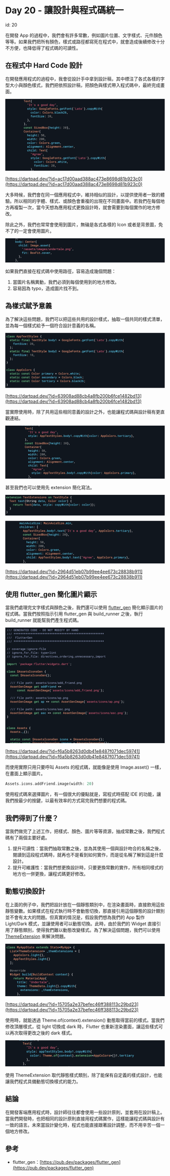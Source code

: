 # Day 20 - 讓設計與程式碼統一

id: 20

在開發 App 的過程中，我們會有許多常數，例如圖片位置、文字樣式、元件顏色等等。如果我們把所有顏色，樣式或路徑都寫死在程式中，就會造成後續修改十分不方便，也降低得了程式碼的可讀性。

## 在程式中 Hard Code 設計

在開發應用程式的過程中，我會從設計手中拿到設計稿，其中標注了各式各樣的字型大小與顏色樣式，我們把依照設計稿，把顏色與樣式帶入程式碼中，最終完成畫面。

![it_img_23_2.png](Day%2020%20-%20%E8%AE%93%E8%A8%AD%E8%A8%88%E8%88%87%E7%A8%8B%E5%BC%8F%E7%A2%BC%E7%B5%B1%E4%B8%80/it_img_23_2.png)

[https://dartpad.dev/?id=ac17d00aad388ac473e8698d81b923c0](https://dartpad.dev/?id=ac17d00aad388ac473e8698d81b923c0)

大多時候，我們會在同一個應用程式中，維持相似的設計，以提供使用者一致的體驗。所以相同的字體、樣式、或顏色會重複的出現在不同畫面中。若我們在每個地方再複製一次，當今天想為應用程式更換設計時，就會需要到每個實作的地方修改。

除此之外，我們也常常會使用到圖片，無碖是各式各樣的 Icon 或者是背景圖，免不了的一定會使用圖片。

![it_img_23_1.png](Day%2020%20-%20%E8%AE%93%E8%A8%AD%E8%A8%88%E8%88%87%E7%A8%8B%E5%BC%8F%E7%A2%BC%E7%B5%B1%E4%B8%80/it_img_23_1.png)

如果我們直接在程式碼中使用路徑，容易造成幾個問題：

1. 當圖片名稱異動，我們必須到每個使用到的地方修改。
2. 容易因為 typo，造成圖片找不到。

## 為樣式賦予意義

為了解決這些問題，我們可以把這些共用的設計樣式，抽取一個共同的樣式清單，並為每一個樣式給予一個符合設計意義的名稱。

![it_img_23_3.png](Day%2020%20-%20%E8%AE%93%E8%A8%AD%E8%A8%88%E8%88%87%E7%A8%8B%E5%BC%8F%E7%A2%BC%E7%B5%B1%E4%B8%80/it_img_23_3.png)

[https://dartpad.dev/?id=63908ad88cb4a8fb200b6fce1482bd13](https://dartpad.dev/?id=63908ad88cb4a8fb200b6fce1482bd13)

當實際使用時，除了共用這些相同意義的設計之外，也能讓程式碼與設計稿有更直觀連結。

![it_img_23_4.png](Day%2020%20-%20%E8%AE%93%E8%A8%AD%E8%A8%88%E8%88%87%E7%A8%8B%E5%BC%8F%E7%A2%BC%E7%B5%B1%E4%B8%80/it_img_23_4.png)

甚至我們也可以使用先 extension 簡化寫法。

![it_img_23_5.png](Day%2020%20-%20%E8%AE%93%E8%A8%AD%E8%A8%88%E8%88%87%E7%A8%8B%E5%BC%8F%E7%A2%BC%E7%B5%B1%E4%B8%80/it_img_23_5.png)

![it_img_23_6.png](Day%2020%20-%20%E8%AE%93%E8%A8%AD%E8%A8%88%E8%88%87%E7%A8%8B%E5%BC%8F%E7%A2%BC%E7%B5%B1%E4%B8%80/it_img_23_6.png)

[https://dartpad.dev/?id=2964d51eb07b99ee4ee673c28838b911](https://dartpad.dev/?id=2964d51eb07b99ee4ee673c28838b911)

## 使用 flutter_gen 簡化圖片顯示

當我們處理完文字樣式與顏色之後，我們還可以使用 [flutter_gen](https://pub.dev/packages/flutter_gen) 簡化顯示圖片的程式碼。當我們按照指示引用 flutter_gen 與 build_runner 之後，執行 build_runner 就能幫我們產生程式碼。

![it_img_23_7.png](Day%2020%20-%20%E8%AE%93%E8%A8%AD%E8%A8%88%E8%88%87%E7%A8%8B%E5%BC%8F%E7%A2%BC%E7%B5%B1%E4%B8%80/it_img_23_7.png)

[https://dartpad.dev/?id=f6a5b8263d0db41e8487f071dec59741](https://dartpad.dev/?id=f6a5b8263d0db41e8487f071dec59741)

而使用實際只用只要呼叫 Assets 的程式碼，就能像是使用 Image.asset() 一樣，在畫面上顯示圖片。

```dart
Assets.icons.addFriend.image(width: 20)
```

使用程式碼來選擇圖片，有一個很大的優點就是，寫程式時搭配 IDE 的功能，讓我們按最少的按鍵，以最有效率的方式寫完我們想要的程式碼。

## 我們得到了什麼？

當我們做完了上述工作，把樣式、顏色、圖片等等資源，抽成常數之後，我們程式碼有了兩個主要好處。

1. 提升可讀性：當我們抽取常數之後，並為其使用一個與設計吻合的名稱之後，閱讀到這段程式碼時，就再也不是看到如何實作，而是從名稱了解到這是什麼設計。
2. 提升可維護性：當我們想更換設計時，只要更換常數的實作，所有相同樣式的地方也一併更換，讓程式碼更好修改。

## 動態切換設計

在上面的例子中，我們把設計放在一個靜態類別中，在渲染畫面時，直接飲用這些靜態變數。如果樣式在程式執行時不會動態切換，那直接引用這個靜態的設計類別並不會有太大的問題。但真實的情況是，假設我們想為我們的 App 製作 Light/Dark 模式，並讓使用者可以動態切換。此時，由於我們的 Widget 直接引用了靜態類別，使得我們難以動態改變樣式。為了解決這個問題，我們可以使用 [ThemeExtension](https://api.flutter.dev/flutter/material/ThemeExtension-class.html) 來解決問題。

![it_img_23_8.png](Day%2020%20-%20%E8%AE%93%E8%A8%AD%E8%A8%88%E8%88%87%E7%A8%8B%E5%BC%8F%E7%A2%BC%E7%B5%B1%E4%B8%80/it_img_23_8.png)

[https://dartpad.dev/?id=15705a2e37befec46ff388113c29bd23](https://dartpad.dev/?id=15705a2e37befec46ff388113c29bd23)

使用時，就能透過 Theme.of(context).extension() 動態取得當前的樣式。當我們修改頂層樣式，從 light 切換成 dark 時，Flutter 也重新渲染畫面，讓這些樣式可以再次取得更改之後的 dark 樣式。

![it_img_23_9.png](Day%2020%20-%20%E8%AE%93%E8%A8%AD%E8%A8%88%E8%88%87%E7%A8%8B%E5%BC%8F%E7%A2%BC%E7%B5%B1%E4%B8%80/it_img_23_9.png)

使用 ThemeExtension 取代靜態樣式類別，除了能保有自定義的樣式設計，也能讓我們程式具備動態切換樣式的能力。

## 結論

在開發客端應用程式時，設計師往往都會使用一些設計原則，並套用在設計稿上。當我們開發時，也把相同的設計原則直接用程式碼實作，這樣能讓程式碼與設計有一致的語言。未來當設計變化時，程式也能直接跟著設計調整，而不用辛苦一個一個地方修改。

## 參考

- flutter_gen：[https://pub.dev/packages/flutter_gen](https://pub.dev/packages/flutter_gen)